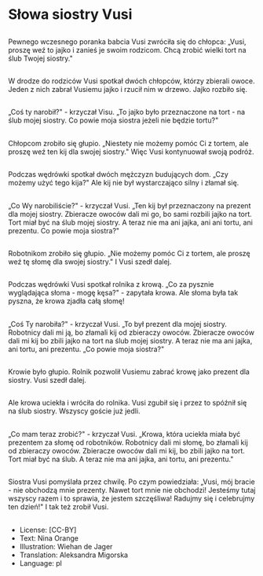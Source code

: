 # Słowa siostry Vusi

##
Pewnego wczesnego poranka babcia Vusi zwróciła się do chłopca: „Vusi, proszę weź to jajko i zanieś je swoim rodzicom. Chcą zrobić wielki tort na ślub Twojej siostry."

##
W drodze do rodziców Vusi spotkał dwóch chłopców, którzy zbierali owoce. Jeden z nich zabrał Vusiemu jajko i rzucił nim w drzewo. Jajko rozbiło się.

##
„Coś ty narobił?" - krzyczał Visu. „To jajko było przeznaczone na tort - na ślub mojej siostry. Co powie moja siostra jeżeli nie będzie tortu?"

##
Chłopcom zrobiło się głupio. „Niestety nie możemy pomóc Ci z tortem, ale proszę weź ten kij dla swojej siostry." Więc Vusi kontynuował swoją podróż.

##
Podczas wędrówki spotkał dwóch mężczyzn budujących dom. „Czy możemy użyć tego kija?" Ale kij nie był wystarczająco silny i złamał się.

##
„Co Wy narobiliście?" - krzyczał Vusi. „Ten kij był przeznaczony na prezent dla mojej siostry. Zbieracze owoców dali mi go, bo sami rozbili jajko na tort. Tort miał być na ślub mojej siostry. A teraz nie ma ani jajka, ani ani tortu, ani prezentu. Co powie moja siostra?"

##
Robotnikom zrobiło się głupio. „Nie możemy pomóc Ci z tortem, ale proszę weź tę słomę dla swojej siostry." I Vusi szedł dalej.

##
Podczas wędrówki Vusi spotkał rolnika z krową. „Co za pysznie wyglądająca słoma - mogę kęsa?" - zapytała krowa. Ale słoma była tak pyszna, że krowa zjadła całą słomę!

##
„Coś Ty narobiła?" - krzyczał Vusi. „To był prezent dla mojej siostry. Robotnicy dali mi ją, bo złamali kij od zbieraczy owoców. Zbieracze owoców dali mi kij bo zbili jajko na tort na ślub mojej siostry. A teraz nie ma ani jajka, ani tortu, ani prezentu. „Co powie moja siostra?"

##
Krowie było głupio. Rolnik pozwolił Vusiemu zabrać krowę jako prezent dla siostry. Vusi szedł dalej.

##
Ale krowa uciekła i wróciła do rolnika. Vusi zgubił się i przez to spóźnił się na ślub siostry. Wszyscy goście już jedli.

##
„Co mam teraz zrobić?" - krzyczał Vusi. „Krowa, która uciekła miała być prezentem za słomę od robotników. Robotnicy dali mi słomę, bo złamali kij od zbieraczy owoców. Zbieracze owoców dali mi kij, bo zbili jajko na tort. Tort miał być na ślub. A teraz nie ma ani jajka, ani tortu, ani prezentu."

##
Siostra Vusi pomyślała przez chwilę. Po czym powiedziała: „Vusi, mój bracie - nie obchodzą mnie prezenty. Nawet tort mnie nie obchodzi! Jesteśmy tutaj wszyscy razem i to sprawia, że jestem szczęśliwa! Radujmy się i celebrujmy ten dzień!" I tak też zrobił Vusi.

##
* License: [CC-BY]
* Text: Nina Orange
* Illustration: Wiehan de Jager
* Translation: Aleksandra Migorska
* Language: pl
